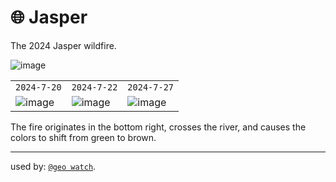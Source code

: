 # 🌐 Jasper

The 2024 Jasper wildfire.

![image](https://kamangir-public.s3.ca-central-1.amazonaws.com/geo-watch-2024-09-06-Jasper-a/geo-watch-2024-09-06-Jasper-a-2X.gif?raw=true&random=mJahtfyzlU0VkVYT)

|   |   |   |
| --- | --- | --- |
| `2024-7-20` | `2024-7-22` | `2024-7-27` |
| ![image](https://kamangir-public.s3.ca-central-1.amazonaws.com/geo-watch-2024-09-06-Jasper-a/11_U_MU_2024_7_20_0_TCI.png) | ![image](https://kamangir-public.s3.ca-central-1.amazonaws.com/geo-watch-2024-09-06-Jasper-a/11_U_MU_2024_7_22_0_TCI.png) | ![image](https://kamangir-public.s3.ca-central-1.amazonaws.com/geo-watch-2024-09-06-Jasper-a/11_U_MU_2024_7_27_0_TCI.png) |

The fire originates in the bottom right, crosses the river, and causes the colors to shift from green to brown.


---

used by: [`@geo watch`](../).
